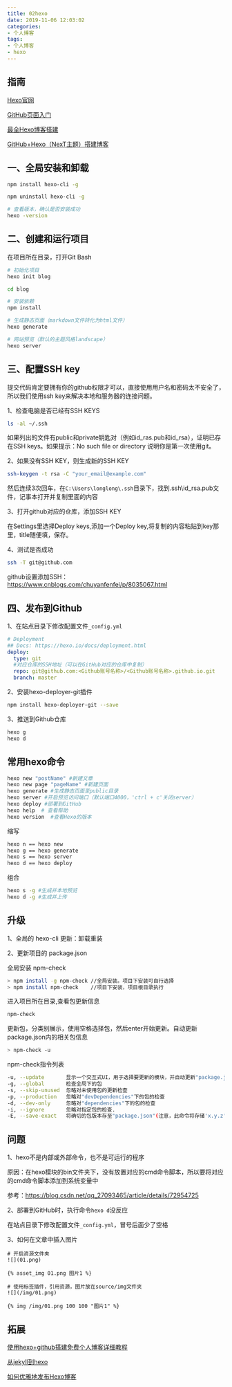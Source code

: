 ```yaml
---
title: 02hexo
date: 2019-11-06 12:03:02
categories:
- 个人博客
tags:
- 个人博客
- hexo
---
```


## 指南

[Hexo官网](https://hexo.io/zh-cn/)

[GitHub页面入门](https://guides.github.com/features/pages/)

[最全Hexo博客搭建](https://www.simon96.online/2018/10/12/hexo-tutorial/)

[GitHub+Hexo（NexT主题）搭建博客](https://www.jianshu.com/p/7b5702d3f072)

## 一、全局安装和卸载

```sh
npm install hexo-cli -g

npm uninstall hexo-cli -g

# 查看版本，确认是否安装成功
hexo -version
```

## 二、创建和运行项目

在项目所在目录，打开Git Bash

```sh
# 初始化项目
hexo init blog

cd blog

# 安装依赖
npm install

# 生成静态页面（markdown文件转化为html文件）
hexo generate

# 网站预览（默认的主题风格landscape）
hexo server
```

## 三、配置SSH key

提交代码肯定要拥有你的github权限才可以，直接使用用户名和密码太不安全了，所以我们使用ssh key来解决本地和服务器的连接问题。

1、检查电脑是否已经有SSH KEYS

```sh
ls -al ~/.ssh
```

如果列出的文件有public和private钥匙对（例如id_ras.pub和id_rsa），证明已存在SSH keys。如果提示：No such file or directory 说明你是第一次使用git。

2、如果没有SSH KEY，则生成新的SSH KEY

```sh
ssh-keygen -t rsa -C "your_email@example.com"
```

然后连续3次回车，在```C:\Users\longlong\.ssh```目录下，找到.ssh\id_rsa.pub文件，记事本打开并复制里面的内容

3、打开github对应的仓库，添加SSH KEY

在Settings里选择Deploy keys,添加一个Deploy key,将复制的内容粘贴到key那里，title随便填，保存。

4、测试是否成功

```sh
ssh -T git@github.com
```

github设置添加SSH：<https://www.cnblogs.com/chuyanfenfei/p/8035067.html>

## 四、发布到Github

1、在站点目录下修改配置文件```_config.yml```

```yml
# Deployment
## Docs: https://hexo.io/docs/deployment.html
deploy:
  type: git
  #对应仓库的SSH地址（可以在GitHub对应的仓库中复制）
  repo: git@github.com:<Github账号名称>/<Github账号名称>.github.io.git
  branch: master
```

2、安装hexo-deployer-git插件

```sh
npm install hexo-deployer-git --save
```

3、推送到Github仓库

```sh
hexo g
hexo d
```

## 常用hexo命令

```sh
hexo new "postName" #新建文章
hexo new page "pageName" #新建页面
hexo generate #生成静态页面至public目录
hexo server #开启预览访问端口（默认端口4000，'ctrl + c'关闭server）
hexo deploy #部署到GitHub
hexo help  # 查看帮助
hexo version  #查看Hexo的版本
```

缩写

```sh
hexo n == hexo new
hexo g == hexo generate
hexo s == hexo server
hexo d == hexo deploy
```

组合

```sh
hexo s -g #生成并本地预览
hexo d -g #生成并上传
```

## 升级

1、全局的 hexo-cli 更新：卸载重装

2、更新项目的 package.json

全局安装 npm-check

```sh
> npm install -g npm-check //全局安装。项目下安装可自行选择
> npm install npm-check    //项目下安装，项目根目录执行
```

进入项目所在目录,查看包更新信息

```sh
npm-check
```

更新包，分类别展示，使用空格选择包，然后enter开始更新。自动更新package.json内的相关包信息

```sh
> npm-check -u
```

npm-check指令列表

```sh
-u, --update       显示一个交互式UI，用于选择要更新的模块，并自动更新"package.json"内包版本号信息
-g, --global       检查全局下的包
-s, --skip-unused  忽略对未使用包的更新检查
-p, --production   忽略对"devDependencies"下的包的检查
-d, --dev-only     忽略对"dependencies"下的包的检查
-i, --ignore       忽略对指定包的检查.
-E, --save-exact   将确切的包版本存至"package.json"(注意，此命令将存储'x.y.z'而不是'^x.y.z')
```

## 问题

1、hexo不是内部或外部命令，也不是可运行的程序

原因：在hexo模块的bin文件夹下，没有放置对应的cmd命令脚本，所以要将对应的cmd命令脚本添加到系统变量中

参考：<https://blog.csdn.net/qq_27093465/article/details/72954725>

2、部署到GitHub时，执行命令```hexo d```没反应

在站点目录下修改配置文件```_config.yml```，冒号后面少了空格

3、如何在文章中插入图片

```log
# 开启资源文件夹
![](01.png)

{% asset_img 01.png 图片1 %}

# 使用标签插件，引用资源，图片放在source/img文件夹
![](/img/01.png)

{% img /img/01.png 100 100 "图片1" %}
```

## 拓展

[使用hexo+github搭建免费个人博客详细教程](http://blog.haoji.me/build-blog-website-by-hexo-github.html?from=xa)

[从jekyll到hexo](https://blog.csdn.net/u011475210/article/details/79023429)

[如何优雅地发布Hexo博客](https://www.jianshu.com/p/68e727dda16d)
